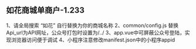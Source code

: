 ## 如花商城单商户-1.233

1、请全局搜索 “如花” 自行替换为你的商城名称
2、common/config.js 替换Api_url为API网址，公众号打包时设置为/../
3、app.vue中可屏蔽公众号登陆，实现浏览器访问便于调试
4、小程序注意修改manifest.json中的小程序appid

 
